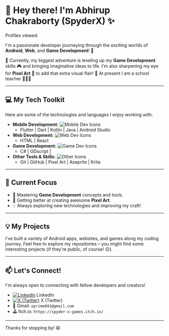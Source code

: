 # 👋 Hey there! I'm Abhirup Chakraborty (SpyderX) ✨

Profiles viewed:

I'm a passionate developer journeying through the exciting worlds of **Android**, **Web**, and **Game Development**! 🚀

🌱 Currently, my biggest adventure is leveling up my **Game Development** skills 🎮 and bringing imaginative ideas to life. I'm also sharpening my eye for **Pixel Art** 🎨 to add that extra visual flair!
🏫 At present I am a school teacher 🧑🏻‍🏫

---

## 💻 My Tech Toolkit

Here are some of the technologies and languages I enjoy working with:

* **Mobile Development:** <img src="https://skillicons.dev/icons?i=flutter,dart,kotlin,java,android" alt="Mobile Dev Icons" />
    * Flutter | Dart | Kotlin | Java | Android Studio
* **Web Development:** <img src="https://skillicons.dev/icons?i=html,react" alt="Web Dev Icons" />
    * HTML | React
* **Game Development:** <img src="https://skillicons.dev/icons?i=unity,godot" alt="Game Dev Icons" />
    * C# | GDscript |
* **Other Tools & Skills:** <img src="https://skillicons.dev/icons?i=github,photoshop" alt="Other Icons" />
    * Git | GitHub | Pixel Art | Aseprite | Krita

---

## 🎯 Current Focus

* 🚀 Mastering **Game Development** concepts and tools.
* 🎨 Getting better at creating awesome **Pixel Art**.
* 💡 Always exploring new technologies and improving my craft!

---

## 💡 My Projects

I've built a variety of Android apps, websites, and games along my coding journey. Feel free to explore my repositories – you might find some interesting projects (if they're public, of course! 😉).

---

## 📫 Let's Connect!

I'm always open to connecting with fellow developers and creators!

* <a href="https://www.linkedin.com/in/abhirup-chakraborty-7587131a2/" target="_blank"><img src="https://skillicons.dev/icons?i=linkedin" alt="LinkedIn"/></a> LinkedIn
* <a href="https://x.com/kongX404" target="_blank"><img src="https://skillicons.dev/icons?i=twitter" alt="X (Twitter)"/></a> X (Twitter)
* 📧 Gmail: `oprime041@gmail.com`
* 🕹️ Itch.io: `https://spyder-x-games.itch.io/`

---

Thanks for stopping by! 😄

